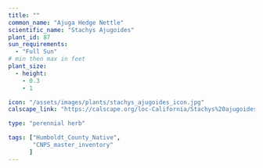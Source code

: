 ```yaml
---
title: ""
common_name: "Ajuga Hedge Nettle"
scientific_name: "Stachys Ajugoides"
plant_id: 87
sun_requirements:
  - "Full Sun"
# min then max in feet
plant_size:
  - height: 
    - 0.3
    - 1

icon: "/assets/images/plants/stachys_ajugoides_icon.jpg" 
calscape_link: "https://calscape.org/loc-California/Stachys%20ajugoides(%20)"

type: "perennial herb"

tags: ["Humboldt_County_Native",
       "CNPS_master_inventory"
      ]
---
```


